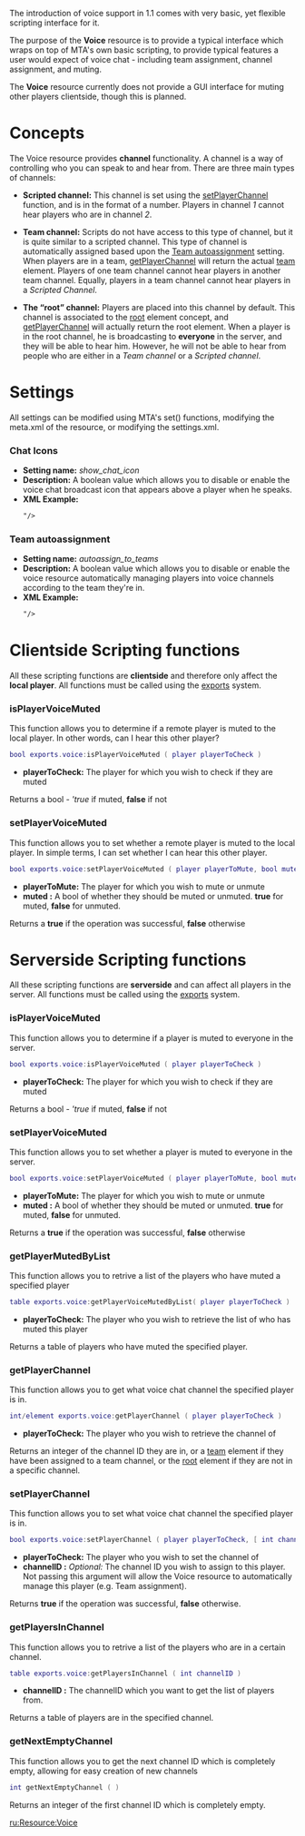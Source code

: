 The introduction of voice support in 1.1 comes with very basic, yet flexible scripting interface for it.

The purpose of the **Voice** resource is to provide a typical interface which wraps on top of MTA's own basic scripting, to provide typical features a user would expect of voice chat - including team assignment, channel assignment, and muting.

The **Voice** resource currently does not provide a GUI interface for muting other players clientside, though this is planned.

Concepts
========

The Voice resource provides **channel** functionality. A channel is a way of controlling who you can speak to and hear from. There are three main types of channels:

-   **Scripted channel:** This channel is set using the [setPlayerChannel](/docs/Resource:Voice#getPlayerChannel.md "wikilink") function, and is in the format of a number. Players in channel *1* cannot hear players who are in channel *2*.

<!-- -->

-   **Team channel:** Scripts do not have access to this type of channel, but it is quite similar to a scripted channel. This type of channel is automatically assigned based upon the [Team autoassignment](/docs/Resource:Voice#Team_autoassignment.md "wikilink") setting. When players are in a team, [getPlayerChannel](/Resource:Voice#getPlayerChannel.md "wikilink") will return the actual [team](/team.md "wikilink") element. Players of one team channel cannot hear players in another team channel. Equally, players in a team channel cannot hear players in a *Scripted Channel*.

<!-- -->

-   **The “root” channel:** Players are placed into this channel by default. This channel is associated to the [root](/docs/getRootElement.md "wikilink") element concept, and [getPlayerChannel](/Resource:Voice#getPlayerChannel.md "wikilink") will actually return the root element. When a player is in the root channel, he is broadcasting to **everyone** in the server, and they will be able to hear him. However, he will not be able to hear from people who are either in a *Team channel* or a *Scripted channel*.

Settings
========

All settings can be modified using MTA's set() functions, modifying the meta.xml of the resource, or modifying the settings.xml.

### Chat Icons

-   **Setting name:** *show\_chat\_icon*
-   **Description:** A boolean value which allows you to disable or enable the voice chat broadcast icon that appears above a player when he speaks.
-   **XML Example:**
    ``` xml
    "/>
    ```

### Team autoassignment

-   **Setting name:** *autoassign\_to\_teams*
-   **Description:** A boolean value which allows you to disable or enable the voice resource automatically managing players into voice channels according to the team they're in.
-   **XML Example:**
    ``` xml
    "/>
    ```

Clientside Scripting functions
==============================

All these scripting functions are **clientside** and therefore only affect the **local player**. All functions must be called using the [exports](/docs/call.md "wikilink") system.

### isPlayerVoiceMuted

This function allows you to determine if a remote player is muted to the local player. In other words, can I hear this other player?

``` lua
bool exports.voice:isPlayerVoiceMuted ( player playerToCheck )
```

-   **playerToCheck:** The player for which you wish to check if they are muted

Returns a bool - *'true* if muted, **false** if not

### setPlayerVoiceMuted

This function allows you to set whether a remote player is muted to the local player. In simple terms, I can set whether I can hear this other player.

``` lua
bool exports.voice:setPlayerVoiceMuted ( player playerToMute, bool muted )
```

-   **playerToMute:** The player for which you wish to mute or unmute
-   **muted :** A bool of whether they should be muted or unmuted. **true** for muted, **false** for unmuted.

Returns a **true** if the operation was successful, **false** otherwise

Serverside Scripting functions
==============================

All these scripting functions are **serverside** and can affect all players in the server. All functions must be called using the [exports](/docs/call.md "wikilink") system.

### isPlayerVoiceMuted

This function allows you to determine if a player is muted to everyone in the server.

``` lua
bool exports.voice:isPlayerVoiceMuted ( player playerToCheck )
```

-   **playerToCheck:** The player for which you wish to check if they are muted

Returns a bool - *'true* if muted, **false** if not

### setPlayerVoiceMuted

This function allows you to set whether a player is muted to everyone in the server.

``` lua
bool exports.voice:setPlayerVoiceMuted ( player playerToMute, bool muted )
```

-   **playerToMute:** The player for which you wish to mute or unmute
-   **muted :** A bool of whether they should be muted or unmuted. **true** for muted, **false** for unmuted.

Returns a **true** if the operation was successful, **false** otherwise

### getPlayerMutedByList

This function allows you to retrive a list of the players who have muted a specified player

``` lua
table exports.voice:getPlayerVoiceMutedByList( player playerToCheck )
```

-   **playerToCheck:** The player who you wish to retrieve the list of who has muted this player

Returns a table of players who have muted the specified player.

### getPlayerChannel

This function allows you to get what voice chat channel the specified player is in.

``` lua
int/element exports.voice:getPlayerChannel ( player playerToCheck )
```

-   **playerToCheck:** The player who you wish to retrieve the channel of

Returns an integer of the channel ID they are in, or a [team](/docs/team.md "wikilink") element if they have been assigned to a team channel, or the [root](/getRootElement.md "wikilink") element if they are not in a specific channel.

### setPlayerChannel

This function allows you to set what voice chat channel the specified player is in.

``` lua
bool exports.voice:setPlayerChannel ( player playerToCheck, [ int channelID ] )
```

-   **playerToCheck:** The player who you wish to set the channel of
-   **channelID :** *Optional:* The channel ID you wish to assign to this player. Not passing this argument will allow the Voice resource to automatically manage this player (e.g. Team assignment).

Returns **true** if the operation was successful, **false** otherwise.

### getPlayersInChannel

This function allows you to retrive a list of the players who are in a certain channel.

``` lua
table exports.voice:getPlayersInChannel ( int channelID )
```

-   **channelID :** The channelID which you want to get the list of players from.

Returns a table of players are in the specified channel.

### getNextEmptyChannel

This function allows you to get the next channel ID which is completely empty, allowing for easy creation of new channels

``` lua
int getNextEmptyChannel ( )
```

Returns an integer of the first channel ID which is completely empty.

[ru:<Resource:Voice>](/docs/ru:Resource:Voice.md "wikilink")
